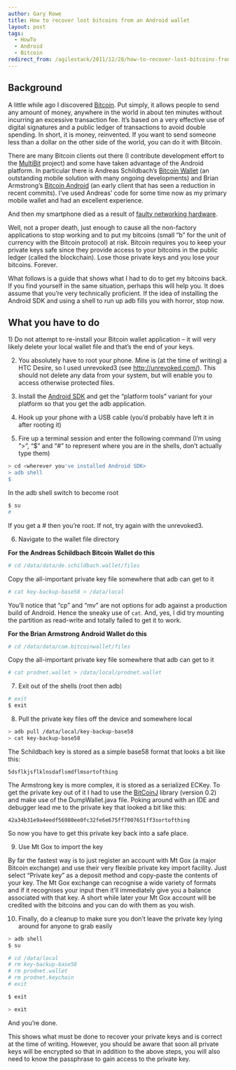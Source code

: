 ```yaml
---
author: Gary Rowe
title: How to recover lost bitcoins from an Android wallet
layout: post
tags:
  - HowTo
  - Android
  - Bitcoin
redirect_from: /agilestack/2011/12/28/how-to-recover-lost-bitcoins-from-an-android-wallet/
---
```


## Background

A little while ago I discovered [Bitcoin][2]. Put simply, it allows people to send any amount of money, anywhere in the world in about ten minutes without incurring an excessive transaction fee. It’s based on a very effective use of digital signatures and a public ledger of transactions to avoid double spending. In short, it is money, reinvented. If you want to send someone less than a dollar on the other side of the world, you can do it with Bitcoin.

There are many Bitcoin clients out there (I contribute development effort to the [MultiBit][3] project) and some have taken advantage of the Android platform. In particular there is Andreas Schildbach’s [Bitcoin Wallet][4] (an outstanding mobile solution with many ongoing developments) and Brian Armstrong’s [Bitcoin Android][5] (an early client that has seen a reduction in recent commits). I’ve used Andreas’ code for some time now as my primary mobile wallet and had an excellent experience.

And then my smartphone died as a result of [faulty networking hardware][6].

Well, not a proper death, just enough to cause all the non-factory applications to stop working and to put my bitcoins (small “b” for the unit of currency with the Bitcoin protocol) at risk. Bitcoin requires you to keep your private keys safe since they provide access to your bitcoins in the public ledger (called the blockchain). Lose those private keys and you lose your bitcoins. Forever.

What follows is a guide that shows what I had to do to get my bitcoins back. If you find yourself in the same situation, perhaps this will help you. It does assume that you’re very technically proficient. If the idea of installing the Android SDK and using a shell to run up adb fills you with horror, stop now.

## What you have to do

1) Do not attempt to re-install your Bitcoin wallet application – it will very likely delete your local wallet file and that’s the end of your keys.

2) You absolutely have to root your phone. Mine is (at the time of writing) a HTC Desire, so I used unrevoked3 (see <http://unrevoked.com/>). This should not delete any data from your system, but will enable you to access otherwise protected files.

3) Install the [Android SDK][7] and get the “platform tools” variant for your platform so that you get the adb application.

4) Hook up your phone with a USB cable (you’d probably have left it in after rooting it)

5) Fire up a terminal session and enter the following command (I’m using “>”, “$” and “#” to represent where you are in the shells, don’t actually type them)

```bash
> cd <wherever you've installed Android SDK>
> adb shell
$
```

In the adb shell switch to become root

```bash
$ su
#
```

If you get a # then you’re root. If not, try again with the unrevoked3.

6) Navigate to the wallet file directory

**For the Andreas Schildbach Bitcoin Wallet do this**

```bash
# cd /data/data/de.schildbach.wallet/files
```

Copy the all-important private key file somewhere that adb can get to it

```bash
# cat key-backup-base58 > /data/local
```

You’ll notice that “cp” and “mv” are not options for adb against a production build of Android. Hence the sneaky use of `cat`. And, yes, I did try mounting the partition as read-write and totally failed to get it to work.

**For the Brian Armstrong Android Wallet do this**

```bash
# cd /data/data/com.bitcoinwallet/files
```

Copy the all-important private key file somewhere that adb can get to it

```bash
# cat prodnet.wallet > /data/local/prodnet.wallet
```

7) Exit out of the shells (root then adb)

```bash
# exit
$ exit
```

8) Pull the private key files off the device and somewhere local

```bash
> adb pull /data/local/key-backup-base58
> cat key-backup-base58
```

The Schildbach key is stored as a simple base58 format that looks a bit like this:

```text
5dsflkjsflklnsdaflsmdflmsortofthing
```

The Armstrong key is more complex, it is stored as a serialized ECKey. To get the private key out of it I had to use the [BitCoinJ][8] library (version 0.2) and make use of the DumpWallet.java file. Poking around with an IDE and debugger lead me to the private key that looked a bit like this:

```text
42a34b31e9a4eedf56980ee0fc32fe6e675ff7007651ff3sortofthing
```

So now you have to get this private key back into a safe place.

9) Use Mt Gox to import the key

By far the fastest way is to just register an account with Mt Gox (a major Bitcoin exchange) and use their very flexible private key import facility. Just select “Private key” as a deposit method and copy-paste the contents of your key. The Mt Gox exchange can recognise a wide variety of formats and if it recognises your input then it’ll immediately give you a balance associated with that key. A short while later your Mt Gox account will be credited with the bitcoins and you can do with them as you wish.

10) Finally, do a cleanup to make sure you don’t leave the private key lying around for anyone to grab easily

```bash
> adb shell
$ su

# cd /data/local
# rm key-backup-base58
# rm prodnet.wallet
# rm prodnet.keychain
# exit

$ exit

> exit
```

And you’re done.

This shows what must be done to recover your private keys and is correct at the time of writing. However, you should be aware that soon all private keys will be encrypted so that in addition to the above steps, you will also need to know the passphrase to gain access to the private key.

 [1]: https://twitter.com/share
 [2]: http://lovebitcoins.org "Bitcoin"
 [3]: https://github.com/Multibit-Legacy/multibit-website-legacy/blob/develop/src/main/resources/views/html/en "MultiBit"
 [4]: https://bitcoinj.org/ "BitcoinJ"
 [5]: https://github.com/barmstrong/bitcoin-android "GitHub"
 [6]: http://www.youtube.com/watch?v=KLl9Q5ur9Oc "HTC Desire reboot problem"
 [7]: http://developer.android.com/sdk/index.html "Android SDK"
 [8]: https://bitcoinj.org/ "BitCoinJ"
